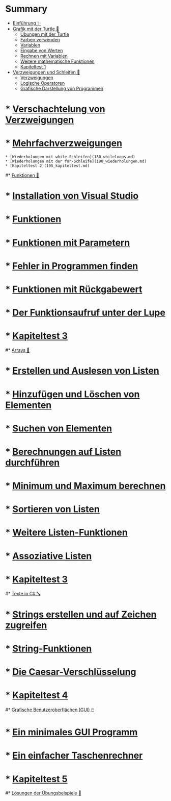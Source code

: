 # Summary

* [Einführung ✨](README.md)
* [Grafik mit der Turtle 🐢](010_turtle.md)
	* [Übungen mit der Turtle](015_turtle_lines.md)
	* [Farben verwenden](017_turtle_colors.md)	
	* [Variablen](020_variablen.md)
	* [Eingabe von Werten](030_input.md)
	* [Rechnen mit Variablen](035_variablen_rechnen.md)	
	* [Weitere mathematische Funktionen](040_mathematik.md)
	* [Kapiteltest 1](070_kapiteltest.md)
* [Verzweigungen und Schleifen 🔁](100_branch_loops.md)
	* [Verzweigungen](130_verzweigungen.md)
	* [Logische Operatoren](140_logische_operatoren.md)
	* [Grafische Darstellung von Programmen](150_flowcharts.md)
#	* [Verschachtelung von Verzweigungen](160_verschachtelung.md)
#	* [Mehrfachverzweigungen](170_mehrfachverzweigung.md)
	* [Wiederholungen mit while-Schleifen](180_whileloops.md)
	* [Wiederholungen mit der for-Schleife](190_wiederholungen.md)
	* [Kapiteltest 2](195_kapiteltest.md)
#* [Funktionen 🧱](210_FunktionenIntro.md)
#	* [Installation von Visual Studio](220_InstallationVS.md)
#	* [Funktionen](230_funktionen.md)
#	* [Funktionen mit Parametern](240_parameter.md)
#	* [Fehler in Programmen finden](250_debugging.md)
#	* [Funktionen mit Rückgabewert](260_funktionen_return.md)
#	* [Der Funktionsaufruf unter der Lupe](270_funktionen_debug.md)
#	* [Kapiteltest 3](290_kapiteltest.md)
#* [Arrays 📜](310_Listen.md)
#	* [Erstellen und Auslesen von Listen](320_listcreate.md)
#	* [Hinzufügen und Löschen von Elementen](330_listappenddeletecopy.md)
#	* [Suchen von Elementen](335_listsearch.md)
#	* [Berechnungen auf Listen durchführen](340_listcalc.md)
#	* [Minimum und Maximum berechnen](360_listMinMax.md)
#	* [Sortieren von Listen](370_listInsertionSort.md)
#	* [Weitere Listen-Funktionen](375_listmethods.md)
#	* [Assoziative Listen](378_assoziativeListen.md)
#	* [Kapiteltest 3](380_kapiteltest.md)
#* [Texte in C# 🔤](410_Strings.md)
#	* [Strings erstellen und auf Zeichen zugreifen](420_erstellenzugriff.md)
#	* [String-Funktionen](450_funktionen.md)
#	* [Die Caesar-Verschlüsselung](460_crypto.md)
#	* [Kapiteltest 4](470_kapiteltest.md)
#* [Grafische Benutzeroberflächen (GUI) 🖱️](510_GUI.md)
#	* [Ein minimales GUI Programm](520_minimalprogramm.md)
#	* [Ein einfacher Taschenrechner](530_einfacherTR.md)
#	* [Kapiteltest 5](590_Kapiteltest.md)
#* [Lösungen der Übungsbeispiele 🛟](610_Loesungen.md)
